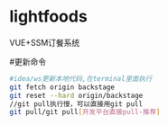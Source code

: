 # lightfoods
VUE+SSM订餐系统

#更新命令
```bash
#idea/ws更新本地代码,在terminal里面执行
git fetch origin backstage
git reset --hard origin/backstage
//git pull执行慢，可以直接用git pull
git pull/git pull[开发平台直接pull-推荐]
```
